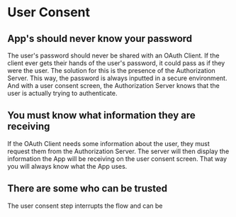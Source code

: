 # User Consent
## App's should never know your password
 The user's password should never be shared with an OAuth Client. If the client ever gets their hands of the user's password, it could pass as if they were the user. The solution for this is the presence of the Authorization Server. This way, the password is always inputted in a secure environment. And with a user consent screen, the Authorization Server knows that the user is actually trying to authenticate.

## You must know what information they are receiving
If the OAuth Client needs some information about the user, they must request them from the Authorization Server. The server will then display the information the App will be receiving on the user consent screen. That way you will always know what the App uses.

## There are some who can be trusted
The user consent step interrupts the flow and can be 